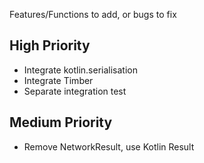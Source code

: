 Features/Functions to add, or bugs to fix

## High Priority
- Integrate kotlin.serialisation
- Integrate Timber
- Separate integration test

## Medium Priority
- Remove NetworkResult, use Kotlin Result

